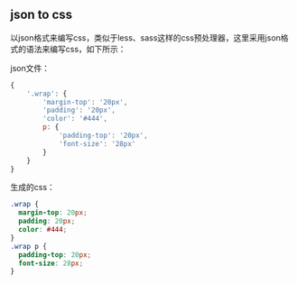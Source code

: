 ## json to css

以json格式来编写css，类似于less、sass这样的css预处理器，这里采用json格式的语法来编写css，如下所示：

json文件：
```javascript
{
	'.wrap': {
		'margin-top': '20px',
		'padding': '20px',
		'color': '#444',
		p: {
			'padding-top': '20px',
			'font-size': '28px'
		}
	}
}
```

生成的css：
```css
.wrap {
  margin-top: 20px;
  padding: 20px;
  color: #444;
}
.wrap p {
  padding-top: 20px;
  font-size: 28px;
}
```
